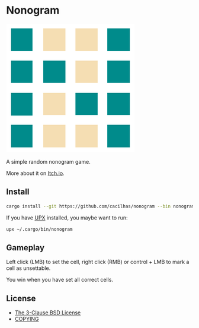 [The 3-Clause BSD License]: https://opensource.org/licenses/BSD-3-Clause
[COPYING]: https://github.com/cacilhas/nonogram/blob/master/COPYING
[Itch.io]: https://cacilhas.itch.io/nonogram
[UPX]: https://upx.github.io/

# Nonogram

![Nonogram](./nonogram.png)

A simple random nonogram game.

More about it on [Itch.io][].

## Install

```sh
cargo install --git https://github.com/cacilhas/nonogram --bin nonogram
```

If you have [UPX][] installed, you maybe want to run:

```sh
upx ~/.cargo/bin/nonogram
```

## Gameplay

Left click (LMB) to set the cell, right click (RMB) or control + LMB to mark a
cell as unsettable.

You win when you have set all correct cells.

## License

- [The 3-Clause BSD License][]
- [COPYING][]
